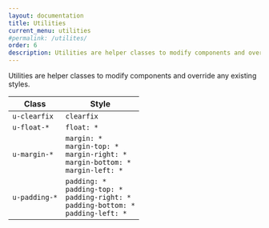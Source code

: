 ```yaml
---
layout: documentation
title: Utilities
current_menu: utilities
#permalink: /utilites/
order: 6
description: Utilities are helper classes to modify components and override any existing styles.
---
```


Utilities are helper classes to modify components and override any existing styles.

<table class="c-table u-1/1">
  <thead>
    <tr>
      <th class="c-table__head">Class</th>
      <th class="c-table__head">Style</th>
    </tr>
  </thead>
  <tbody>
    <!-- <tr>
      <td class="c-table__data">
        <code class="c-code__inner">u-align-*</code>
      </td>
      <td class="c-table__data">
        <code class="c-code__inner">text-align: *</code>
        <code class="c-code__inner">vertical-align: *</code>
      </td>
    </tr> -->
    <!-- <tr>
      <td class="c-table__data">
        <code class="c-code__inner">u-background-*</code>
      </td>
      <td class="c-table__data">
        <code class="c-code__inner">background-color: *</code>
      </td>
    </tr> -->
    <tr>
      <td class="c-table__data">
        <code class="c-code__inner">u-clearfix</code>
      </td>
      <td class="c-table__data">
        <code class="c-code__inner">clearfix</code>
      </td>
    </tr>
    <!-- <tr>
      <td class="c-table__data">
        <code class="c-code__inner">u-color-*</code>
      </td>
      <td class="c-table__data">
        <code class="c-code__inner">color: *</code>
      </td>
    </tr> -->
    <!-- <tr>
      <td class="c-table__data">
        <code class="c-code__inner">u-display-*</code>
      </td>
      <td class="c-table__data">
        <code class="c-code__inner">display: *</code>
      </td>
    </tr> -->
    <!-- <tr>
      <td class="c-table__data">
        <code class="c-code__inner">u-flex-*</code>
      </td>
      <td class="c-table__data">
        <code class="c-code__inner">flex-wrap: *</code>
        <code class="c-code__inner">justify-content: *</code>
      </td>
    </tr> -->
    <tr>
      <td class="c-table__data">
        <code class="c-code__inner">u-float-*</code>
      </td>
      <td class="c-table__data">
        <code class="c-code__inner">float: *</code>
      </td>
    </tr>
    <!-- <tr>
      <td class="c-table__data">
        <code class="c-code__inner">u-font-*</code>
      </td>
      <td class="c-table__data">
        <code class="c-code__inner">font-weight: *</code>
      </td>
    </tr> -->
    <tr>
      <td class="c-table__data">
        <code class="c-code__inner">u-margin-*</code>
      </td>
      <td class="c-table__data">
        <code class="c-code__inner">margin: *</code><br>
        <code class="c-code__inner">margin-top: *</code><br>
        <code class="c-code__inner">margin-right: *</code><br>
        <code class="c-code__inner">margin-bottom: *</code><br>
        <code class="c-code__inner">margin-left: *</code><br>
      </td>
    </tr>
    <tr>
      <td class="c-table__data">
        <code class="c-code__inner">u-padding-*</code>
      </td>
      <td class="c-table__data">
        <code class="c-code__inner">padding: *</code><br>
        <code class="c-code__inner">padding-top: *</code><br>
        <code class="c-code__inner">padding-right: *</code><br>
        <code class="c-code__inner">padding-bottom: *</code><br>
        <code class="c-code__inner">padding-left: *</code><br>
      </td>
    </tr>
    <!-- <tr>
      <td class="c-table__data">
        <code class="c-code__inner">u-position-*</code>
      </td>
      <td class="c-table__data">
        <code class="c-code__inner">position: *</code>
      </td>
    </tr> -->
  </tbody>
</table>